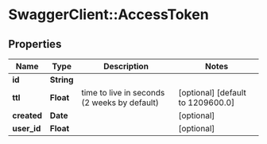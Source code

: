 # SwaggerClient::AccessToken

## Properties
Name | Type | Description | Notes
------------ | ------------- | ------------- | -------------
**id** | **String** |  | 
**ttl** | **Float** | time to live in seconds (2 weeks by default) | [optional] [default to 1209600.0]
**created** | **Date** |  | [optional] 
**user_id** | **Float** |  | [optional] 


